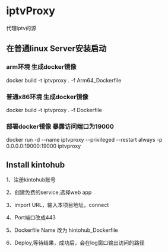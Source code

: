 # iptvProxy
代理iptv的源

## 在普通linux Server安装启动
### arm环境 生成docker镜像
docker build -t iptvproxy .  -f Arm64_Dockerfile
### 普通x86环境 生成docker镜像
docker build -t iptvproxy .  -f Dockerfile
### 部署docker镜像 暴露访问端口为19000
docker run -d --name iptvproxy --privileged --restart always -p 0.0.0.0:19000:19000 iptvproxy



## Install kintohub
1、注册kintohub账号

2、创建免费的service,选择web app

3、import URL，输入本项目地址，connect

4、Port端口改成443

5、Dockerfile Name 改为 hintohub_Dockerfile

6、Deploy,等待结果，成功后，会在log窗口输出访问的路径
